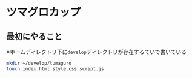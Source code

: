 # ツマグロカップ

## 最初にやること
※ホームディレクトリ下に`develop`ディレクトリが存在するていで書いている
```bash
mkdir ~/develop/tumaguro
touch index.html style.css script.js
```
